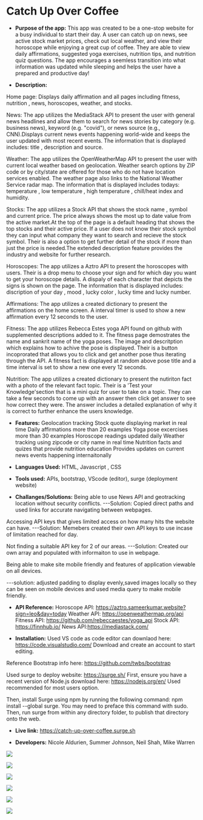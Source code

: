 # Catch Up Over Coffee
* **Purpose of the app:** 
 This app was created to be a one-stop website for a busy individual to start their day. A user can catch up on news, see active stock market prices, check out      local weather, and view their horoscope while enjoying a great cup of coffee. They are able to view daily affirmations, suggested yoga exercises, nutrition tips, and nutrition quiz questions. The app encourages a seemless transition into what information was updated while sleeping and helps the user have a prepared and productive day!

* **Description:** 

Home page: Displays daily affirmation and all pages including fitness, nutrition , news, horoscopes, weather, and stocks.

News: The app utilizes the MediaStack API to present the user with general news headlines and allow them to search for news stories by category (e.g. business news), keyword (e.g. "covid"), or news source (e.g., CNN).Displays current news events happening world-wide and keeps the user updated with most recent events. The information that is displayed includes: title , description and source.

Weather: The app utilizes the OpenWeatherMap API to present the user with current local weather based on geolocation. Weather search options by ZIP code or by city/state are offered for those who do not have location services enabled. The weather page also links to the National Weather Service radar map. The information that is displayed includes todays: temperature , low temperature , high temperature , chill/heat index and humidity.

Stocks: The app utilizes a Stock API that shows the stock name , symbol and current price. The price always shows the most up to date value from the active market.At the top of the page is a default heading that shows the top stocks and their active price. If a user does not know their stock symbol they can input what company they want to search and recieve the stock symbol. Their is also a option to get further detail of the stock if more than just the price is needed.The extended description feature provides the industry and website for further research.

Horoscopes: The app utilizes a Aztro API to present the horoscopes with users. Their is a drop menu to choose your sign and for which day you want to get your horoscope details. A dispaly of each character that depicts the signs is shown on the page. The information that is displayed includes: discription of your day , mood , lucky color , lucky time and lucky number. 

Affirmations: The app utilizes a created dictionary to present the affirmations on the home screen. A interval timer is used to show a new affirmation every 12 seconds to the user.

Fitness: The app utilizes Rebecca Estes yoga API found on github with supplemented descriptions added to it. The fitness page demostrates the name and sankrit name of the yoga poses. The image and descritption which explains how to achive the pose is displayed. Their is a button incoprorated that allows you to click and get another pose thus iterating through the API. A fitness fact is displayed at random above pose title and a time interval is set to show a new one every 12 seconds.

Nutrition: The app utilizes a created dictionary to present the nutiriton fact with a photo of the relevant fact topic. Their is a 'Test your Knowledge'section that is a mini quiz for user to take on a topic. They can take a few seconds to come up with an answer then click get answer to see how correct they were. The answer includes a detailed explanation of why it is correct to further enhance the users knowledge.

* **Features:**
Geolocation tracking
Stock quote displaying market in real time
Daily affirmations more than 20 examples
Yoga pose excercises more than 30 examples
Horoscope readings updated daily 
Weather tracking using zipcode or city name in real time 
Nutrition facts and quizes that provide nutrition education
Provides updates on current news events happening internaitonally

* **Languages Used:**
HTML, Javascript , CSS

* **Tools used:**
APIs, bootstrap, VScode (editor), surge (deployment website)

* **Challanges/Solutions:**
Being able to use News API and geotracking location without security conflicts. 
---Solution: Copied direct paths and used links for accurate navigating between webpages.

Accessing API keys that gives limited access on how many hits the website can have.
---Solution: Memebers created their own API keys to use incase of limitation reached for day.

Not finding a suitable API key for 2 of our areas.
---Solution: Created our own array and populated with informaiton to use in webpage.

Being able to make site mobile friendly and features of application viewable on all devices.

---solution: adjusted padding to display evenly,saved images locally so they can be seen on mobile devices 
and used media query to make mobile friendly.

* **API Reference:**
Horoscope API: https://aztro.sameerkumar.website?sign=leo&day=today
Weather API: https://openweathermap.org/api
Fitness API: https://github.com/rebeccaestes/yoga_api
Stock API: https://finnhub.io/
News API:https://mediastack.com/

* **Installation:**
Used VS code as code editor can downlaod here: https://code.visualstudio.com/
Download and create an account to start editing.

Reference Bootstrap info here: https://github.com/twbs/bootstrap

Used surge to deploy website: https://surge.sh/
First, ensure you have a recent version of Node.js download here: https://nodejs.org/en/
Used recommended for most users option.

Then, install Surge using npm by running the following command: npm install --global surge. 
You may need to preface this command with sudo.
Then, run surge from within any directory folder, to publish that directory onto the web.

* **Live link:**
https://catch-up-over-coffee.surge.sh

* **Developers:**
Nicole Aldurien, Summer Johnson,  Neil Shah, Mike Warren


![](https://github.com/nicolealdurien/catch-up-over-coffee/blob/main/images/screenshot.png?raw=true)

![](https://user-images.githubusercontent.com/71364408/110894150-5a4b8900-82c5-11eb-9e82-f0fdd932bab6.png)

![](https://user-images.githubusercontent.com/71364408/110894165-60da0080-82c5-11eb-86a5-f0cd5357d133.png)

![](https://user-images.githubusercontent.com/71364408/110894168-633c5a80-82c5-11eb-8002-75c4fa0996f2.png)

![](https://user-images.githubusercontent.com/71364408/110894171-65061e00-82c5-11eb-8859-b99c150e625f.png)

![](https://user-images.githubusercontent.com/71364408/110894177-66374b00-82c5-11eb-90ec-28a81e72a089.png)

